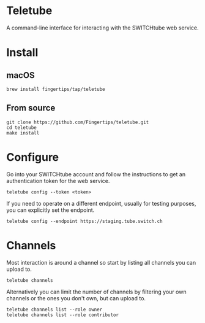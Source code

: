 # Teletube

A command-line interface for interacting with the SWITCHtube web service.

# Install

## macOS

    brew install fingertips/tap/teletube

## From source

    git clone https://github.com/Fingertips/teletube.git
    cd teletube
    make install

# Configure

Go into your SWITCHtube account and follow the instructions to get an authentication token for the web service.

    teletube config --token <token>

If you need to operate on a different endpoint, usually for testing purposes, you can explicitly set the endpoint.

    teletube config --endpoint https://staging.tube.switch.ch

# Channels

Most interaction is around a channel so start by listing all channels you can upload to.

    teletube channels

Alternatively you can limit the number of channels by filtering your own channels or the ones you don't own, but can upload to.

    teletube channels list --role owner
    teletube channels list --role contributor
